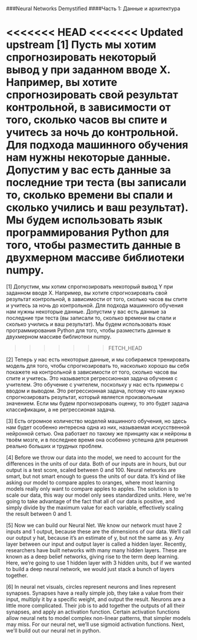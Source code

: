 ###Neural Networks Demystified
####Часть 1: Данные и архитектура

<<<<<<< HEAD
<<<<<<< Updated upstream
[1] Пусть мы хотим спрогнозировать некоторый вывод y при заданном вводе X. Например, вы хотите спрогнозировать свой результат контрольной, в зависимости от того, сколько часов вы спите и учитесь за ночь до контрольной. Для подхода машинного обучения нам нужны некоторые данные. Допустим у вас есть данные за последние три теста (вы записали то, сколько времени вы спали и сколько учились и ваш результат). Мы будем использовать язык программирования Python для того, чтобы разместить данные в двухмерном массиве библиотеки numpy.
=======
[1] Допустим, мы хотим спрогнозировать некоторый вывод Y при заданном вводе X. Например, вы хотите спрогнозировать свой результат контрольной, в зависимости от того, сколько часов вы спите и учитесь за ночь до контрольной. Для подхода машинного обучения нам нужны некоторые данные. Допустим у вас есть данные за последние три теста (вы записали то, сколько времени вы спали и сколько учились и ваш результат). Мы будем использовать язык программирования Python для того, чтобы разместить данные в двухмерном массиве библиотеки numpy.
>>>>>>> FETCH_HEAD
 
[2] Теперь у нас есть некоторые данные, и мы собираемся тренировать модель для того, чтобы спрогнозировать то, насколько хорошо вы себя покажете на контрольной в зависимости от того, сколько часов вы спите и учитесь. Это называется регрессионная задача обучения с учителем. Это обучение с учителем, поскольку у нас есть примеры с вводом и выводом. Это регрессионная задача, потому что нам нужно спрогнозировать результат, который является произвольным значением. Если мы будем прогнозировать оценку, то это будет задача классификации, а не регрессионая задача.

[3] Есть огромное количество моделей машинного обучения, но здесь нам будет особенно интересна одна из них, называемая искусственной нейронной сетью. Она работает по такому же принципу как и нейроны в твоём мозге, и в последнее время она особенно успешна для решения реально больших и трудных проблем.

[4] Before we throw our data into the model, we need to account for the differences in the units of our data. Both of our inputs are in hours, but our output is a test score, scaled between 0 and 100. Neural networks are smart, but not smart enough to guess the units of our data. It’s kind of like asking our model to compare apples to oranges, where most learning models really only want to compare apples to apples. The solution is to scale our data, this way our model only sees standardized units. Here, we're going to take advantage of the fact that all of our data is positive, and simply divide by the maximum value for each variable, effectively scaling the result between 0 and 1.

[5] Now we can build our Neural Net. We know our network must have 2 inputs and 1 output, because these are the dimensions of our data. We’ll call our output y hat, because it’s an estimate of y, but not the same as y. Any layer between our input and output layer is called a hidden layer. Recently, researchers have built networks with many many hidden layers. These are known as a deep belief networks, giving rise to the term deep learning. Here, we’re going to use 1 hidden layer with 3 hidden units, but if we wanted to build a deep neural network, we would just stack a bunch of layers together.

[6] In neural net visuals, circles represent neurons and lines represent synapses. Synapses have a really simple job, they take a value from their input, multiply it by a specific weight, and output the result. Neurons are a little more complicated. Their job is to add together the outputs of all their synapses, and apply an activation function. Certain activation functions allow neural nets to model complex non-linear patterns, that simpler models may miss. For our neural net, we’ll use sigmoid activation functions. Next, we'll build out our neural net in python.
